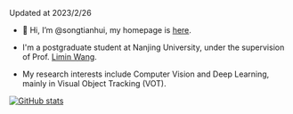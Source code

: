 Updated at 2023/2/26

- 👋 Hi, I’m @songtianhui, my homepage is [here](https://songtianhui.github.io/).

- I'm a postgraduate student at Nanjing University, under the supervision of Prof. [Limin Wang](https://wanglimin.github.io/).

- My research interests include Computer Vision and Deep Learning, mainly in Visual Object Tracking (VOT).

[![GitHub stats](https://github-readme-stats-git-masterrstaa-rickstaa.vercel.app/api?username=songtianhui)](https://github.com/anuraghazra/github-readme-stats)

<!---
songtianhui/songtianhui is a ✨ special ✨ repository because its `README.md` (this file) appears on your GitHub profile.
You can click the Preview link to take a look at your changes.
--->
